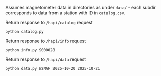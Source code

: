 Assumes magnetometer data in directories as under `data/` - each subdir corresponds to data from a station with ID in `catalog.csv`.

Return response to `/hapi/catalog` request

```
python catalog.py
```

Return response to `/hapi/info` request

```
python info.py S000028
```

Return response to `/hapi/data` request

```
python data.py W2NAF 2025-10-20 2025-10-21
```